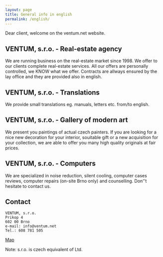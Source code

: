 ```yaml
---
layout: page
title: General info in english
permalink: /english/
---
```


Dear client, welcome on the ventum.net website. 


## VENTUM, s.r.o. - Real-estate agency 
We are running business on the real-estate market since 1998. We offer to our clients complete real-estate services. All our offers are personally controlled, we KNOW what we offer. Contracts are allways ensured by the lay office and they are provided also in english. 


## VENTUM, s.r.o. - Translations 
We provide small translations eg. manuals, letters etc. from/to english. 


## VENTUM, s.r.o. - Gallery of modern art 
We present you paintings of actual czech painters. If you are looking for a nice new decoration for your interior, souitable gift or a new acquisition for your collection, we are able to offer you many high quality originals at fair prices. 


## VENTUM, s.r.o. - Computers 
We are specialized in noise reduction, silent cooling, computer cases reviews, computer repairs (on-site Brno only) and counselling. Don''t hesitate to contact us. 


## Contact
```
VENTUM, s.r.o. 
Prikop 4 
602 00 Brno 
e-mail: info@ventum.net 
Tel.: 608 781 505
```
 
[Map](http://www.mapy.cz/#x=138161568@y=132830400@z=14@mm=ZP@sa=s@st=s@ssq=p%C5%99%C3%ADkop%204,%20brno@sss=1@ssp=120705957_122619777_150393765_149833601) 


Note: s.r.o. is czech equivalent of Ltd.

